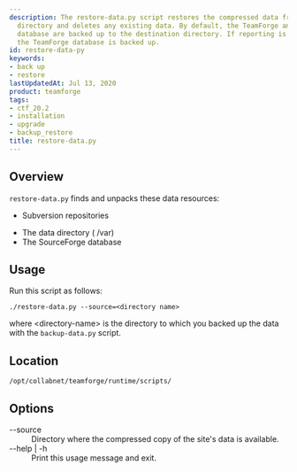 ```yaml
---
description: The restore-data.py script restores the compressed data from the named source
  directory and deletes any existing data. By default, the TeamForge and the reporting
  database are backed up to the destination directory. If reporting is disabled, only
  the TeamForge database is backed up.
id: restore-data-py
keywords:
- back up
- restore
lastUpdatedAt: Jul 13, 2020
product: teamforge
tags:
- ctf_20.2
- installation
- upgrade
- backup_restore
title: restore-data.py
---
```



## Overview

`restore-data.py` finds and unpacks these data resources:

* Subversion repositories
<!-- * CVS repositories (if any) -->
* The data directory ( /var)
* The SourceForge database

## Usage

Run this script as follows:

```shell
./restore-data.py --source=<directory name>
````

where \<directory-name\> is the directory to which you backed up the data with the `backup-data.py` script.

## Location

```shell
/opt/collabnet/teamforge/runtime/scripts/
````

## Options

<dl>
<dt>--source</dt>
<dd>Directory where the compressed copy of the site's data is available.</dd>
<dt>--help | -h</dt>
<dd>Print this usage message and exit. </dd>
</dl>




